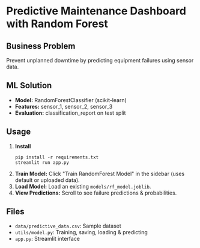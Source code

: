 # Predictive Maintenance Dashboard with Random Forest

## Business Problem
Prevent unplanned downtime by predicting equipment failures using sensor data.

## ML Solution
- **Model:** RandomForestClassifier (scikit-learn)
- **Features:** sensor_1, sensor_2, sensor_3
- **Evaluation:** classification_report on test split

## Usage
1. **Install**
   ```
   pip install -r requirements.txt
   streamlit run app.py
   ```
2. **Train Model:** Click "Train RandomForest Model" in the sidebar (uses default or uploaded data).
3. **Load Model:** Load an existing `models/rf_model.joblib`.
4. **View Predictions:** Scroll to see failure predictions & probabilities.

## Files
- `data/predictive_data.csv`: Sample dataset
- `utils/model.py`: Training, saving, loading & predicting
- `app.py`: Streamlit interface
